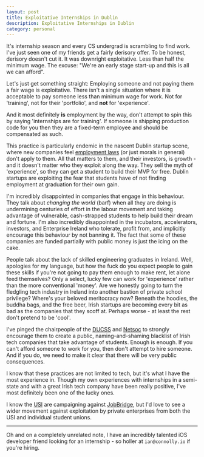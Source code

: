 ```yaml
---
layout: post
title: Exploitative Internships in Dublin
description: Exploitative Internships in Dublin
category: personal
---
```


It's internship season and every CS undergrad is scrambling to find work. I've
just seen one of my friends get a fairly derisory offer. To be honest,
derisory doesn't cut it. It was downright exploitative. Less than half
the minimum wage. The excuse: "We're an early stage start-up and this is all we
can afford".

Let's just get something straight: Employing someone and not paying
them a fair wage is exploitative. There isn't a single situation where it is
acceptable to pay someone less than minimum wage for work. Not for 'training',
not for their 'portfolio', and **not** for 'experience'.

And it most definitely **is** employment by the way, don't attempt to spin
this by saying 'internships are for training'. If someone is shipping production
code for you then they are a fixed-term employee and should be compensated
as such.

This practice is particularly endemic in the nascent Dublin startup scene, where
new companies feel [employment laws](http://www.ictu.ie/internrights/)
(or just morals in general) don't apply to them. All that matters to them,
and their investors, is growth -  and it doesn't matter who they exploit along
the way. They sell the myth of 'experience', so they can get a student to build
their MVP for free. Dublin startups are exploiting the fear that students have
of not finding employment at graduation for their own gain.

I'm incredibly disappointed in companies that engage in this behaviour. They
talk about _changing the world_ (barf) when all they are doing is undermining
centuries of effort in the labour movement and taking advantage of vulnerable,
cash-strapped students to help build their dream and fortune. I'm also
incredibly disappointed in the incubators, accelerators, investors, and
Enterprise Ireland who tolerate, profit from, and implicitly encourage this
behaviour by not banning it. The fact that some of these companies are funded
partially with public money is just the icing on the cake.

People talk about the lack of skilled engineering graduates in Ireland.
Well, apologies for my language, but how the fuck do you expect people to gain
these skills if you're not going to pay them enough to make rent, let alone
feed themselves? Only a select, lucky few can work for 'experience' rather than
the more conventional 'money'.  Are we honestly going to turn the fledgling
tech industry in Ireland into another bastion of private school privilege?
Where's your beloved meritocracy now? Beneath the hoodies, the buddha bags, and
the free beer, Irish startups are becoming every bit as bad as the companies
that they scoff at. Perhaps worse - at least the rest don't pretend
to be 'cool'.

I've pinged the chairpeople of the [DUCSS](http://ducss.ie) and
[Netsoc](http://netsoc.ie) to strongly encourage them to create a public,
naming-and-shaming blacklist of Irish tech companies that take advantage of
students. Enough is enough. If you can't afford someone to work for you,
then don't attempt to hire someone. And if you do, we need to make it clear
that there will be very public consequences.

I know that these practices are not limited to tech, but it's what I have the
most experience in. Though my own experiences with internships in a semi-state
and with a great Irish tech company have been really positive, I've most
definitely been one of the lucky ones.

I know the [USI](http://usi.ie/president/job-bridge-broken/)
are campaigning against [JobBridge](http://www.jobbridge.ie/),
but I'd love to see a wider movement against exploitation by private enterprises
 from both the USI and individual student unions.

<hr>

Oh and on a completely unrelated note, I have an incredibly talented iOS
developer friend looking for an internship - so holler at ```ian@connolly.io```
if you're hiring.
